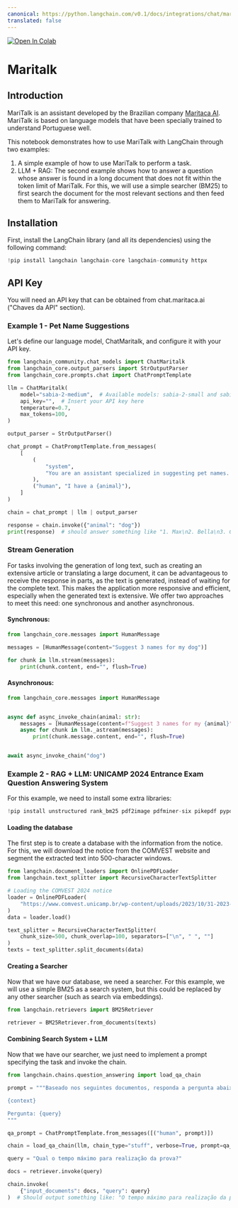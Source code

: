 ```yaml
---
canonical: https://python.langchain.com/v0.1/docs/integrations/chat/maritalk
translated: false
---
```


<a href="https://colab.research.google.com/github/langchain-ai/langchain/blob/master/docs/docs/integrations/chat/maritalk.ipynb" target="_parent"><img src="https://colab.research.google.com/assets/colab-badge.svg" alt="Open In Colab"/></a>

# Maritalk

## Introduction

MariTalk is an assistant developed by the Brazilian company [Maritaca AI](https://www.maritaca.ai).
MariTalk is based on language models that have been specially trained to understand Portuguese well.

This notebook demonstrates how to use MariTalk with LangChain through two examples:

1. A simple example of how to use MariTalk to perform a task.
2. LLM + RAG: The second example shows how to answer a question whose answer is found in a long document that does not fit within the token limit of MariTalk. For this, we will use a simple searcher (BM25) to first search the document for the most relevant sections and then feed them to MariTalk for answering.

## Installation

First, install the LangChain library (and all its dependencies) using the following command:

```python
!pip install langchain langchain-core langchain-community httpx
```

## API Key

You will need an API key that can be obtained from chat.maritaca.ai ("Chaves da API" section).

### Example 1 - Pet Name Suggestions

Let's define our language model, ChatMaritalk, and configure it with your API key.

```python
from langchain_community.chat_models import ChatMaritalk
from langchain_core.output_parsers import StrOutputParser
from langchain_core.prompts.chat import ChatPromptTemplate

llm = ChatMaritalk(
    model="sabia-2-medium",  # Available models: sabia-2-small and sabia-2-medium
    api_key="",  # Insert your API key here
    temperature=0.7,
    max_tokens=100,
)

output_parser = StrOutputParser()

chat_prompt = ChatPromptTemplate.from_messages(
    [
        (
            "system",
            "You are an assistant specialized in suggesting pet names. Given the animal, you must suggest 4 names.",
        ),
        ("human", "I have a {animal}"),
    ]
)

chain = chat_prompt | llm | output_parser

response = chain.invoke({"animal": "dog"})
print(response)  # should answer something like "1. Max\n2. Bella\n3. Charlie\n4. Rocky"
```

### Stream Generation

For tasks involving the generation of long text, such as creating an extensive article or translating a large document, it can be advantageous to receive the response in parts, as the text is generated, instead of waiting for the complete text. This makes the application more responsive and efficient, especially when the generated text is extensive. We offer two approaches to meet this need: one synchronous and another asynchronous.

#### Synchronous:

```python
from langchain_core.messages import HumanMessage

messages = [HumanMessage(content="Suggest 3 names for my dog")]

for chunk in llm.stream(messages):
    print(chunk.content, end="", flush=True)
```

#### Asynchronous:

```python
from langchain_core.messages import HumanMessage


async def async_invoke_chain(animal: str):
    messages = [HumanMessage(content=f"Suggest 3 names for my {animal}")]
    async for chunk in llm._astream(messages):
        print(chunk.message.content, end="", flush=True)


await async_invoke_chain("dog")
```

### Example 2 - RAG + LLM: UNICAMP 2024 Entrance Exam Question Answering System

For this example, we need to install some extra libraries:

```python
!pip install unstructured rank_bm25 pdf2image pdfminer-six pikepdf pypdf unstructured_inference fastapi kaleido uvicorn "pillow<10.1.0" pillow_heif -q
```

#### Loading the database

The first step is to create a database with the information from the notice. For this, we will download the notice from the COMVEST website and segment the extracted text into 500-character windows.

```python
from langchain.document_loaders import OnlinePDFLoader
from langchain.text_splitter import RecursiveCharacterTextSplitter

# Loading the COMVEST 2024 notice
loader = OnlinePDFLoader(
    "https://www.comvest.unicamp.br/wp-content/uploads/2023/10/31-2023-Dispoe-sobre-o-Vestibular-Unicamp-2024_com-retificacao.pdf"
)
data = loader.load()

text_splitter = RecursiveCharacterTextSplitter(
    chunk_size=500, chunk_overlap=100, separators=["\n", " ", ""]
)
texts = text_splitter.split_documents(data)
```

#### Creating a Searcher

Now that we have our database, we need a searcher. For this example, we will use a simple BM25 as a search system, but this could be replaced by any other searcher (such as search via embeddings).

```python
from langchain.retrievers import BM25Retriever

retriever = BM25Retriever.from_documents(texts)
```

#### Combining Search System + LLM

Now that we have our searcher, we just need to implement a prompt specifying the task and invoke the chain.

```python
from langchain.chains.question_answering import load_qa_chain

prompt = """Baseado nos seguintes documentos, responda a pergunta abaixo.

{context}

Pergunta: {query}
"""

qa_prompt = ChatPromptTemplate.from_messages([("human", prompt)])

chain = load_qa_chain(llm, chain_type="stuff", verbose=True, prompt=qa_prompt)

query = "Qual o tempo máximo para realização da prova?"

docs = retriever.invoke(query)

chain.invoke(
    {"input_documents": docs, "query": query}
)  # Should output something like: "O tempo máximo para realização da prova é de 5 horas."
```